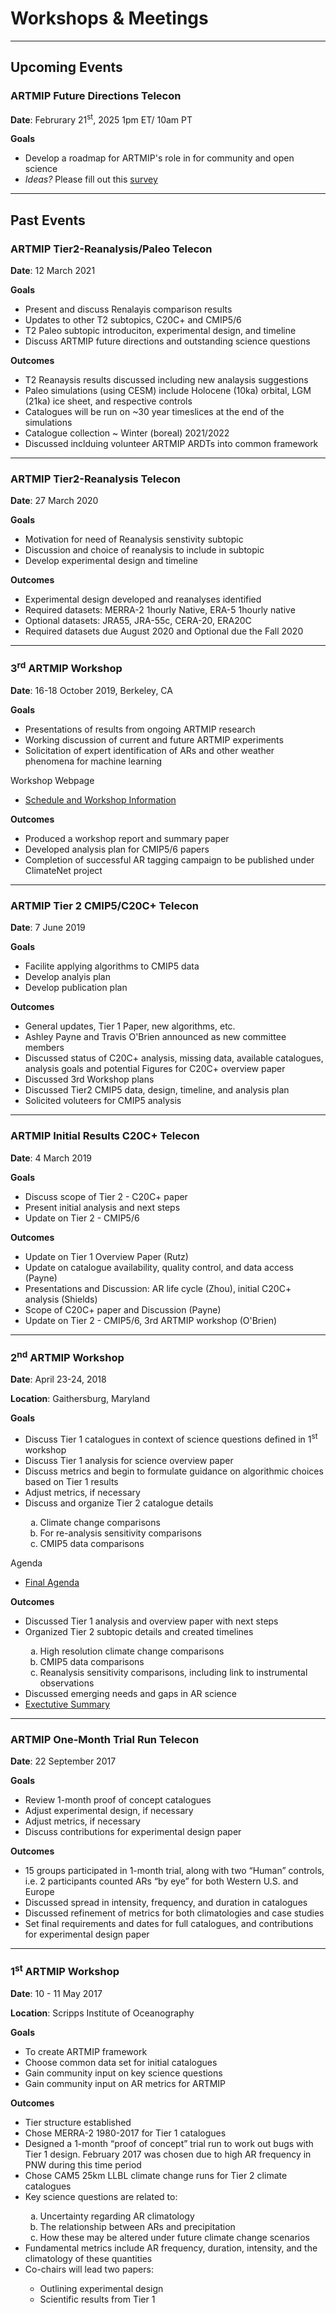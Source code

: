 # Workshops & Meetings

---
## Upcoming Events

### ARTMIP Future Directions Telecon
**Date**: Februrary 21<sup>st</sup>, 2025 1pm ET/ 10am PT

**Goals**
* Develop a roadmap for ARTMIP's role in for community and open science 
* <i>Ideas?</i> Please fill out this [survey](https://forms.gle/Fai2qPAyiaxYxvSX9)

---
## Past Events

### ARTMIP Tier2-Reanalysis/Paleo Telecon
**Date**: 12 March 2021

**Goals**
* Present and discuss Renalayis comparison results
* Updates to other T2 subtopics, C20C+ and CMIP5/6
* T2 Paleo subtopic introduciton, experimental design, and timeline
* Discuss ARTMIP future directions and outstanding science questions

**Outcomes**
* T2 Reanaysis results discussed including new analaysis suggestions
* Paleo simulations (using CESM) include Holocene (10ka) orbital, LGM (21ka) ice sheet, and respective controls
* Catalogues will be run on ~30 year timeslices at the end of the simulations
* Catalogue collection ~ Winter (boreal) 2021/2022
* Discussed inclduing volunteer ARTMIP ARDTs into common framework

---
### ARTMIP Tier2-Reanalysis Telecon
**Date**: 27 March 2020

**Goals**
* Motivation for need of Reanalysis senstivity subtopic
* Discussion and choice of reanalysis to include in subtopic
* Develop experimental design and timeline

**Outcomes**
* Experimental design developed and reanalyses identified
* Required datasets: MERRA-2 1hourly Native, ERA-5 1hourly native
* Optional datasets: JRA55, JRA-55c, CERA-20, ERA20C
* Required datasets due August 2020 and Optional due the Fall 2020

---
### 3<sup>rd</sup> ARTMIP Workshop
**Date**: 16-18 October 2019, Berkeley, CA

**Goals**
* Presentations of results from ongoing ARTMIP research
* Working discussion of current and future ARTMIP experiments
* Solicitation of expert identification of ARs and other weather phenomena for machine learning

Workshop Webpage
* [Schedule and Workshop Information](https://cascade.lbl.gov/artmip-workshop/)

**Outcomes**
* Produced a workshop report and summary paper
* Developed analysis plan for CMIP5/6 papers
* Completion of successful AR tagging campaign to be published under ClimateNet project

---
### ARTMIP Tier 2 CMIP5/C20C+ Telecon
**Date**: 7 June 2019

**Goals**
* Facilite applying algorithms to CMIP5 data
* Develop analyis plan
* Develop publication plan

**Outcomes**
* General updates, Tier 1 Paper, new algorithms, etc.
* Ashley Payne and Travis O'Brien announced as new committee members
* Discussed status of C20C+ analysis, missing data, available catalogues, analysis goals and potential Figures for C20C+ overview paper
* Discussed 3rd Workshop plans
* Discussed Tier2 CMIP5 data, design, timeline, and analysis plan
* Solicited voluteers for CMIP5 analysis

---
### ARTMIP Initial Results C20C+ Telecon
**Date**: 4 March 2019

**Goals**
* Discuss scope of Tier 2 - C20C+ paper
* Present initial analysis and next steps
* Update on Tier 2 - CMIP5/6

**Outcomes**
* Update on Tier 1 Overview Paper (Rutz)
* Update on catalogue availability, quality control, and data access (Payne)
* Presentations and Discussion: AR life cycle (Zhou), initial C20C+ analysis (Shields)
* Scope of C20C+ paper and Discussion (Payne)
* Update on Tier 2 - CMIP5/6, 3rd ARTMIP workshop (O'Brien)

---
### 2<sup>nd</sup> ARTMIP Workshop
**Date**: April 23-24, 2018

**Location**: Gaithersburg, Maryland

**Goals**
<ul>
  <li>Discuss Tier 1 catalogues in context of science questions defined in 1<sup>st</sup> workshop</li>
  <li>Discuss Tier 1 analysis for science overview paper</li>
  <li>Discuss metrics and begin to formulate guidance on algorithmic choices based on Tier 1 results</li>
  <li>Adjust metrics, if necessary</li>
  <li>Discuss and organize Tier 2 catalogue details</li>
    <ol type="a">
      <li>Climate change comparisons</li>
      <li>For re-analysis sensitivity comparisons</li>
      <li>CMIP5 data comparisons</li>
    </ol>
</ul>

Agenda
* [Final Agenda](https://www.cgd.ucar.edu/sites/default/files/2022-09/ARTMIP_Workshop_2018_Agenda.pdf)

**Outcomes**
<ul>
  <li>Discussed Tier 1 analysis and overview paper with next steps</li>
  <li>Organized Tier 2 subtopic details and created timelines</li>
  <ol type="a">
    <li>High resolution climate change comparisons</li>
    <li>CMIP5 data comparisons</li>
    <li>Reanalysis sensitivity comparisons, including link to instrumental observations</li>
  </ol>
  <li>Discussed emerging needs and gaps in AR science</li>
  <li> <a href="https://www.cgd.ucar.edu/sites/default/files/2022-09/ARTMIP2ndWorkshopExecutiveSummary_public.pdf">Exectutive Summary</a> </li>
</ul>

---
### ARTMIP One-Month Trial Run Telecon
**Date**: 22 September 2017

**Goals**
* Review 1-month proof of concept catalogues
* Adjust experimental design, if necessary
* Adjust metrics, if necessary
* Discuss contributions for experimental design paper

**Outcomes**
* 15 groups participated in 1-month trial, along with two “Human” controls, i.e. 2 participants counted ARs “by eye” for both Western U.S. and Europe
* Discussed spread in intensity, frequency, and duration in catalogues
* Discussed refinement of metrics for both climatologies and case studies
* Set final requirements and dates for full catalogues, and contributions for experimental design paper

---
### 1<sup>st</sup> ARTMIP Workshop
**Date**: 10 - 11 May 2017

**Location**: Scripps Institute of Oceanography

**Goals**
* To create ARTMIP framework
* Choose common data set for initial catalogues
* Gain community input on key science questions
* Gain community input on AR metrics for ARTMIP

**Outcomes**
<ul>
  <li>Tier structure established</li>
  <li>Chose MERRA-2 1980-2017 for Tier 1 catalogues</li>
  <li>Designed a 1-month “proof of concept” trial run to work out bugs with Tier 1 design. February 2017 was chosen due to high AR frequency in PNW during this time period</li>
  <li>Chose CAM5 25km LLBL climate change runs for Tier 2 climate catalogues</li>
  <li>Key science questions are related to:</li>
  <ol type="a">
    <li>Uncertainty regarding AR climatology</li>
    <li>The relationship between ARs and precipitation</li>
    <li>How these may be altered under future climate change scenarios</li>
  </ol>
  <li>Fundamental metrics include AR frequency, duration, intensity, and the climatology of these quantities</li>
  <li>Co-chairs will lead two papers:</li>
  <ul>
    <li>Outlining experimental design</li>
    <li>Scientific results from Tier 1</li>
  </ul>
</ul>

